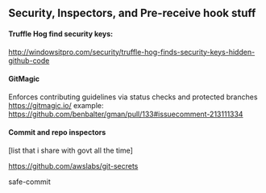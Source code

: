 ## Security, Inspectors, and Pre-receive hook stuff

#### Truffle Hog find security keys:
http://windowsitpro.com/security/truffle-hog-finds-security-keys-hidden-github-code

#### GitMagic
Enforces contributing guidelines via status checks and protected branches
https://gitmagic.io/
example: https://github.com/benbalter/gman/pull/133#issuecomment-213111334

#### Commit and repo inspectors
[list that i share with govt all the time]


https://github.com/awslabs/git-secrets

safe-commit
